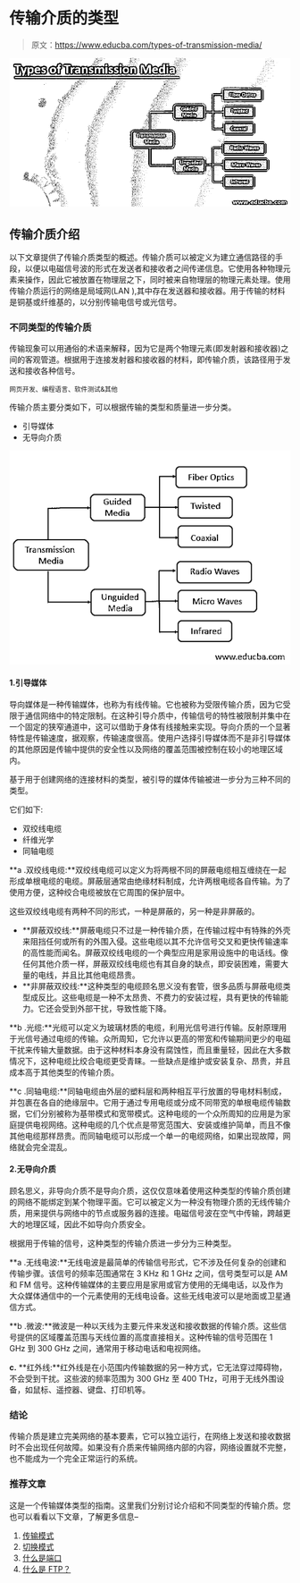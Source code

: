 # 传输介质的类型

> 原文：<https://www.educba.com/types-of-transmission-media/>

![types of transmission media](img/9ef754a5dba03dd3e205fe57b50e62b6.png)



## 传输介质介绍

以下文章提供了传输介质类型的概述。传输介质可以被定义为建立通信路径的手段，以便以电磁信号波的形式在发送者和接收者之间传递信息。它使用各种物理元素来操作，因此它被放置在物理层之下，同时被来自物理层的物理元素处理。使用传输介质运行的网络是局域网(LAN ),其中存在发送器和接收器。用于传输的材料是铜基或纤维基的，以分别传输电信号或光信号。

### 不同类型的传输介质

传输现象可以用通俗的术语来解释，因为它是两个物理元素(即发射器和接收器)之间的客观管道。根据用于连接发射器和接收器的材料，即传输介质，该路径用于发送和接收各种信号。

<small>网页开发、编程语言、软件测试&其他</small>

传输介质主要分类如下，可以根据传输的类型和质量进一步分类。

*   引导媒体
*   无导向介质

![transmission](img/719727611e94a08763bfffc556e1aaf6.png)



#### 1.引导媒体

导向媒体是一种传输媒体，也称为有线传输。它也被称为受限传输介质，因为它受限于通信网络中的特定限制。在这种引导介质中，传输信号的特性被限制并集中在一个固定的狭窄通道中，这可以借助于身体有线接触来实现。导向介质的一个显著特性是传输速度，据观察，传输速度很高。使用户选择引导媒体而不是非引导媒体的其他原因是传输中提供的安全性以及网络的覆盖范围被控制在较小的地理区域内。

基于用于创建网络的连接材料的类型，被引导的媒体传输被进一步分为三种不同的类型。

它们如下:

*   双绞线电缆
*   纤维光学
*   同轴电缆

**a .双绞线电缆:**双绞线电缆可以定义为将两根不同的屏蔽电缆相互缠绕在一起形成单根电缆的电缆。屏蔽层通常由绝缘材料制成，允许两根电缆各自传输。为了使用方便，这种绞合电缆被放在它周围的保护层中。

这些双绞线电缆有两种不同的形式，一种是屏蔽的，另一种是非屏蔽的。

*   **屏蔽双绞线:**屏蔽电缆只不过是一种传输介质，在传输过程中有特殊的外壳来阻挡任何或所有的外围入侵。这些电缆以其不允许信号交叉和更快传输速率的高性能而闻名。屏蔽双绞线电缆的一个典型应用是家用设施中的电话线。像任何其他介质一样，屏蔽双绞线电缆也有其自身的缺点，即安装困难，需要大量的电线，并且比其他电缆昂贵。
*   **非屏蔽双绞线:**这种类型的电缆顾名思义没有套管，很多品质与屏蔽电缆类型成反比。这些电缆是一种不太昂贵、不费力的安装过程，具有更快的传输能力。它还会受到外部干扰，导致性能下降。

**b .光缆:**光缆可以定义为玻璃材质的电缆，利用光信号进行传输。反射原理用于光信号通过电缆的传输。众所周知，它允许以更高的带宽和传输期间更少的电磁干扰来传输大量数据。由于这种材料本身没有腐蚀性，而且重量轻，因此在大多数情况下，这种电缆比绞合电缆更受青睐。一些缺点是维护或安装复杂、昂贵，并且成本高于其他类型的传输介质。

**c .同轴电缆:**同轴电缆由外层的塑料层和两种相互平行放置的导电材料制成，并包裹在各自的绝缘层中。它用于通过专用电缆或分成不同带宽的单根电缆传输数据，它们分别被称为基带模式和宽带模式。这种电缆的一个众所周知的应用是为家庭提供电视网络。这种电缆的几个优点是带宽范围大、安装或维护简单，而且不像其他电缆那样昂贵。而同轴电缆可以形成一个单一的电缆网络，如果出现故障，网络就会完全混乱。

#### 2.无导向介质

顾名思义，非导向介质不是导向介质，这仅仅意味着使用这种类型的传输介质创建的网络不能绑定到某个物理平面。它可以被定义为一种没有物理介质的无线传输介质，用来提供与网络中的节点或服务器的连接。电磁信号波在空气中传输，跨越更大的地理区域，因此不如导向介质安全。

根据用于传输的信号，这种类型的传输介质进一步分为三种类型。

**a .无线电波:**无线电波是最简单的传输信号形式，它不涉及任何复杂的创建和传输步骤。该信号的频率范围通常在 3 KHz 和 1 GHz 之间，信号类型可以是 AM 和 FM 信号。这种传输媒体的主要应用是家用或官方使用的无绳电话，以及作为大众媒体通信中的一个元素使用的无线电设备。这些无线电波可以是地面或卫星通信方式。

**b .微波:**微波是一种以天线为主要元件来发送和接收数据的传输介质。这些信号提供的区域覆盖范围与天线位置的高度直接相关。这种传输的信号范围在 1 GHz 到 300 GHz 之间，通常用于移动电话和电视网络。

**c.** **红外线:**红外线是在小范围内传输数据的另一种方式，它无法穿过障碍物，不会受到干扰。这些波的频率范围为 300 GHz 至 400 THz，可用于无线外围设备，如鼠标、遥控器、键盘、打印机等。

### 结论

传输介质是建立完美网络的基本要素，它可以独立运行，在网络上发送和接收数据时不会出现任何故障。如果没有介质来传输网络内部的内容，网络设置就不完整，也不能成为一个完全正常运行的系统。

### 推荐文章

这是一个传输媒体类型的指南。这里我们分别讨论介绍和不同类型的传输介质。您也可以看看以下文章，了解更多信息–

1.  [传输模式](https://www.educba.com/transmission-modes/)
2.  [切换模式](https://www.educba.com/switching-modes/)
3.  [什么是端口](https://www.educba.com/what-is-port/)
4.  [什么是 FTP？](https://www.educba.com/what-is-ftp/)





